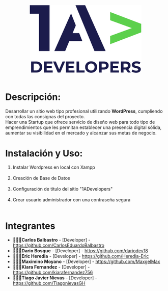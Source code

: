 
<div style="text-align:center;">
<img src="logo-1A-Dev/logo-color-1A-Dev.png" width="350px">
</div>
<br>




# Descripción:

<p>
Desarrollar un sitio web tipo profesional utilizando <strong>WordPress</strong>, cumpliendo con todas las consignas del proyecto.<br>
Hacer una Startup que ofrece servicio de diseño web para todo tipo de emprendimientos que les permitan establecer una presencia digital sólida, aumentar su visibilidad en el mercado y alcanzar sus metas de negocio. 
</p>

# Instalación y Uso:
<ol>
<li>Instalar Wordpress en local con Xampp</li><br>
<li>Creación de Base de Datos</li><br>
<li>Configuración de titulo del sitio "1ADevelopers"</li><br>
<li>Crear usuario administrador con una contraseña segura</li><br>
</ol>

# Integrantes

* 👨🏽‍💻**Carlos Balbastro** - [Developer] - https://github.com/CarlosEduardoBalbastro
* 👨🏽‍💻**Dario Bosque** - [Developer] - https://github.com/dariodev18
* 👨🏽‍💻**Eric Heredia** - [Developer] - https://github.com/Heredia-Eric
* 👨🏽‍💻**Maximino Moyano** - [Developer] - https://github.com/MaxgelMax
* 👩🏽‍💻**Kiara Fernandez** - [Developer] - https://github.com/kiarafernandez756
* 👩🏽‍💻**Tiago Javier Nievas** - [Developer] - https://github.com/TiagonievasGH

